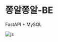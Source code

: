 # 쫑알쫑알-BE

FastAPI + MySQL

![js](https://img.shields.io/badge/JavaScript-F7DF1E?style=for-the-badge&logo=JavaScript&logoColor=white)
